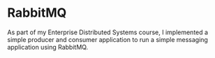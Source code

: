 # RabbitMQ
As part of my Enterprise Distributed Systems course, I implemented a simple producer and consumer application to run a simple messaging application using RabbitMQ.
